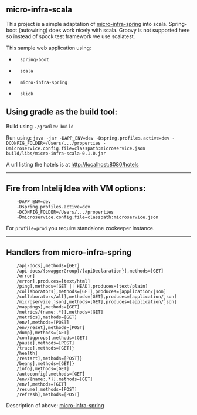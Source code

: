 ## micro-infra-scala

This project is a simple adaptation of [micro-infra-spring](https://github.com/4finance/micro-infra-spring)  into scala. 
Spring-boot (autowiring) does work nicely with scala. Groovy is not supported here so instead of spock test framework we use scalatest.

This sample web application using:

*       spring-boot
*       scala
*       micro-infra-spring
*       slick

## Using gradle as the build tool:


Build using `./gradlew build`

Run using: `java -jar -DAPP_ENV=dev -Dspring.profiles.active=dev -DCONFIG_FOLDER=/Users/.../properties -Dmicroservice.config.file=classpath:microservice.json build/libs/micro-infra-scala-0.1.0.jar`

A url listing the hotels is at [http://localhost:8080/hotels](http://localhost:8080/hotels)

---

## Fire from Intelij Idea with VM options:

        -DAPP_ENV=dev
        -Dspring.profiles.active=dev
        -DCONFIG_FOLDER=/Users/.../properties
        -Dmicroservice.config.file=classpath:microservice.json


For `profile=prod` you require standalone zookeeper instance.

---

## Handlers from micro-infra-spring

        /api-docs],methods=[GET]
        /api-docs/{swaggerGroup}/{apiDeclaration}],methods=[GET]
        /error]
        /error],produces=[text/html]
        /ping],methods=[GET || HEAD],produces=[text/plain]
        /collaborators],methods=[GET],produces=[application/json]
        /collaborators/all],methods=[GET],produces=[application/json]
        /microservice.json],methods=[GET],produces=[application/json]
        /mappings],methods=[GET]
        /metrics/{name:.*}],methods=[GET]
        /metrics],methods=[GET]
        /env],methods=[POST]
        /env/reset],methods=[POST]
        /dump],methods=[GET]
        /configprops],methods=[GET]
        /pause],methods=[POST]
        /trace],methods=[GET]}
        /health]
        /restart],methods=[POST]}
        /beans],methods=[GET]}
        /info],methods=[GET]
        /autoconfig],methods=[GET]
        /env/{name:.*}],methods=[GET]
        /env],methods=[GET]
        /resume],methods=[POST]
        /refresh],methods=[POST]

Description of above:  [micro-infra-spring](https://github.com/4finance/micro-infra-spring)